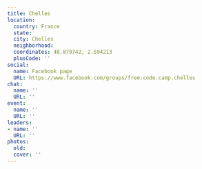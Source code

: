 ```yaml
---
title: Chelles
location:
  country: France
  state: 
  city: Chelles
  neighborhood: 
  coordinates: 48.879742, 2.594213
  plusCode: ''
social:
  name: Facebook page
  URL: https://www.facebook.com/groups/free.code.camp.chelles
chat:
  name: ''
  URL: ''
event:
  name: ''
  URL: ''
leaders:
- name: ''
  URL: ''
photos:
  old: 
  cover: ''
---
```

